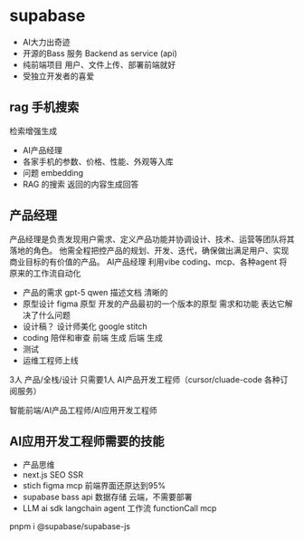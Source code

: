 # supabase

- AI大力出奇迹
- 开源的Bass 服务
  Backend as service (api)
- 纯前端项目
  用户、文件上传、部署前端就好
- 受独立开发者的喜爱

## rag 手机搜索
检索增强生成
- AI产品经理
- 各家手机的参数、价格、性能、外观等入库
- 问题 embedding
- RAG 的搜索 返回的内容生成回答

## 产品经理
产品经理是负责发现用户需求、定义产品功能并协调设计、技术、运营等团队将其落地的角色。
他需全程把控产品的规划、开发、迭代，确保做出满足用户、实现商业目标的有价值的产品。
AI产品经理 利用vibe coding、mcp、各种agent 将原来的工作流自动化
- 产品的需求
  gpt-5 qwen
  描述文档 清晰的
- 原型设计
  figma 原型
  开发的产品最初的一个版本的原型
  需求和功能 表达它解决了什么问题
- 设计稿？
  设计师美化
  google stitch
- coding 陪伴和审查
  前端 生成
  后端 生成
- 测试
- 运维工程师上线

3人 产品/全栈/设计
只需要1人 AI产品开发工程师（cursor/cluade-code 各种订阅服务）

智能前端/AI产品工程师/AI应用开发工程师

## AI应用开发工程师需要的技能
- 产品思维
- next.js SEO SSR
- stich figma mcp
  前端界面还原达到95%
- supabase
  bass api 数据存储 云端，不需要部署
- LLM
  ai sdk
  langchain
  agent
  工作流
  functionCall
  mcp


pnpm i @supabase/supabase-js
